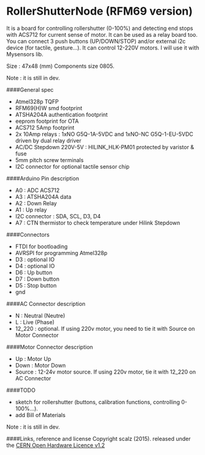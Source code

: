 # RollerShutterNode (RFM69 version)


It is a board for controlling rollershutter (0-100%) and detecting end stops with ACS712 for current sense of motor. It can be used as a relay board too.
You can connect 3 push buttons (UP/DOWN/STOP) and/or external i2c device (for tactile, gesture...). 
It can control 12-220V motors.
I will use it with Mysensors lib.

Size : 47x48 (mm)
Components size 0805.

Note : it is still in dev.

####General spec
- Atmel328p TQFP
- RFM69(H)W smd footprint
- ATSHA204A authentication footprint
- eeprom footprint for OTA
- ACS712 5Amp footprint
- 2x 10Amp relays : 1xNO G5Q-1A-5VDC and 1xNO-NC G5Q-1-EU-5VDC driven by dual relay driver
- AC/DC Stepdown 220V-5V : HILINK_HLK-PM01 protected by varistor & fuse
- 5mm pitch screw terminals
- I2C connector for optional tactile sensor chip

####Arduino Pin description
- A0 : ADC ACS712
- A3 : ATSHA204A data
- A2 : Down Relay
- A1 : Up relay
- I2C connector : SDA, SCL, D3, D4
- A7 : CTN thermistor to check temperature under Hilink Stepdown

####Connectors 
- FTDI for bootloading
- AVRSPI for programming Atmel328p
- D3 : optional IO
- D4 : optional IO
- D6 : Up button
- D7 : Down button
- D5 : Stop button
- gnd

####AC Connector description
- N : Neutral (Neutre)
- L : Live (Phase)
- 12_220 : optional. If using 220v motor, you need to tie it with Source on Motor Connector


####Motor Connector description
- Up : Motor Up 
- Down : Motor Down
- Source : 12-24v motor source. If using 220v motor, tie it with 12_220 on AC Connector


####TODO 
- sketch for rollershutter (buttons, calibration functions, controlling 0-100%...). 
- add Bill of Materials

Note : it is still in dev. 


####Links, reference and license 
Copyright scalz (2015). released under the [CERN Open Hardware Licence v1.2](http://ohwr.org/cernohl)



